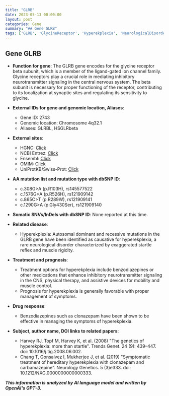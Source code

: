 ```yaml
---
title: "GLRB"
date: 2023-05-13 00:00:00
layout: post
categories: Gene
summary: "## Gene GLRB"
tags: ['GLRB', 'GlycineReceptor', 'Hyperekplexia', 'NeurologicalDisorder', 'Benzodiazepines', 'StartleReflex', 'Mutation', 'Treatment']
---
```


## Gene GLRB

- **Function for gene**: The GLRB gene encodes for the glycine receptor beta subunit, which is a member of the ligand-gated ion channel family. Glycine receptors play a crucial role in mediating inhibitory neurotransmitter signaling in the central nervous system. The beta subunit is necessary for proper functioning of the receptor, contributing to its localization at synaptic sites and regulating its sensitivity to glycine.

- **External IDs for gene and genomic location, Aliases**: 
    - Gene ID: 2743
    - Genomic location: Chromosome 4q32.1
    - Aliases: GLRBL, HSGLRbeta

- **External sites**:
    - HGNC: [Click](https://www.genenames.org/data/gene-symbol-report/#!/hgnc_id/HGNC:4393)
    - NCBI Entrez: [Click](https://www.ncbi.nlm.nih.gov/gene/2743)
    - Ensembl: [Click](https://www.ensembl.org/Homo_sapiens/Gene/Summary?db=core;g=ENSG00000138668;r=4:159,459,692-159,530,812)
    - OMIM: [Click](https://omim.org/entry/138491)
    - UniProtKB/Swiss-Prot: [Click](https://www.uniprot.org/uniprot/P48167)
   
- **AA mutation list and mutation type with dbSNP ID**: 
    - c.308G>A (p.R103H), rs145577522
    - c.1576G>A (p.R526H), rs121909142
    - c.865C>T (p.R289W), rs121909141
    - c.1290G>A (p.Gly430Ser), rs121909140
    
- **Somatic SNVs/InDels with dbSNP ID**: None reported at this time.

- **Related disease**: 
    - Hyperekplexia: Autosomal dominant and recessive mutations in the GLRB gene have been identified as causative for hyperekplexia, a rare neurological disorder characterized by exaggerated startle reflex and muscle rigidity. 
    
- **Treatment and prognosis**: 
    - Treatment options for hyperekplexia include benzodiazepines or other medications that enhance inhibitory neurotransmitter signaling in the CNS, physical therapy, and assistive devices for mobility and muscle control. 
    - Prognosis for hyperekplexia is generally favorable with proper management of symptoms.

- **Drug response**: 
    - Benzodiazepines such as clonazepam have been shown to be effective in managing the symptoms of hyperekplexia.

- **Subject, author name, DOI links to related papers**: 
    - Harvey RJ, Topf M, Harvey K, et al. (2008) "The genetics of hyperekplexia: more than startle". Trends Genet. 24 (9): 439–447. doi: 10.1016/j.tig.2008.06.002.
    - Chang T, Gonsalvez I, Mukherjee J, et al. (2019) "Symptomatic treatment of hereditary hyperekplexia with clonazepam and carbamazepine". Neurology Genetics. 5 (3)e333. doi: 10.1212/NXG.0000000000000333.

**_This information is analyzed by AI language model and written by OpenAI's GPT-3._**